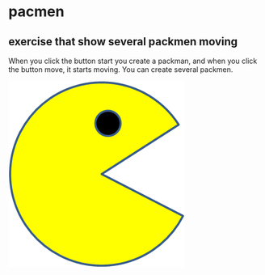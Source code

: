 # pacmen
## exercise that show several packmen moving

When you click the button start you create a packman, and when you click the button move, it starts moving. You can create several packmen.

<img src="PacMan1.png">
